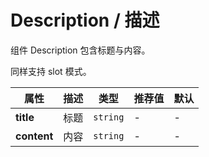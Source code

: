 # Description / 描述

<ex-code name="ex-description-basic">

组件 <g-code>Description</g-code> 包含标题与内容。

</ex-code>

<ex-code name="ex-description-slot">

同样支持 <g-code>slot</g-code> 模式。

</ex-code>

<ex-footer>

| 属性        | 描述 | 类型     | 推荐值 | 默认 |
| ----------- | ---- | -------- | ------ | ---- |
| **title**   | 标题 | `string` | -      | -    |
| **content** | 内容 | `string` | -      | -    |

</ex-footer>

